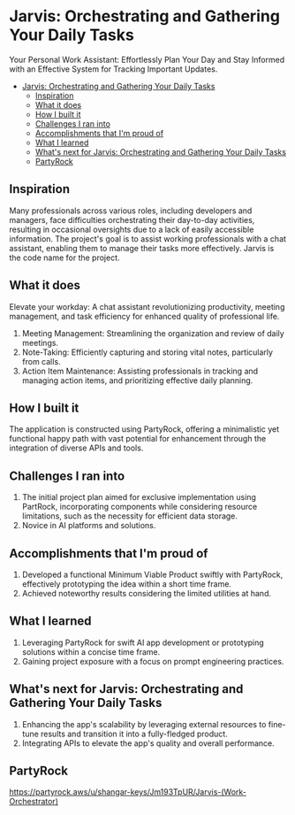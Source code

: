# Jarvis: Orchestrating and Gathering Your Daily Tasks

Your Personal Work Assistant: Effortlessly Plan Your Day and Stay Informed with an Effective System for Tracking
Important Updates.

- [Jarvis: Orchestrating and Gathering Your Daily Tasks](#jarvis-orchestrating-and-gathering-your-daily-tasks)
  - [Inspiration](#inspiration)
  - [What it does](#what-it-does)
  - [How I built it](#how-i-built-it)
  - [Challenges I ran into](#challenges-i-ran-into)
  - [Accomplishments that I'm proud of](#accomplishments-that-im-proud-of)
  - [What I learned](#what-i-learned)
  - [What's next for Jarvis: Orchestrating and Gathering Your Daily Tasks](#whats-next-for-jarvis-orchestrating-and-gathering-your-daily-tasks)
  - [PartyRock](#partyrock)

## Inspiration

Many professionals across various roles, including developers and managers, face difficulties orchestrating their
day-to-day activities, resulting in occasional oversights due to a lack of easily accessible information. The project's
goal is to assist working professionals with a chat assistant, enabling them to manage their tasks more effectively.
Jarvis is the code name for the project.

## What it does

Elevate your workday: A chat assistant revolutionizing productivity, meeting management, and task efficiency for
enhanced quality of professional life.

1. Meeting Management: Streamlining the organization and review of daily meetings.
2. Note-Taking: Efficiently capturing and storing vital notes, particularly from calls.
3. Action Item Maintenance: Assisting professionals in tracking and managing action items, and prioritizing effective
   daily planning.

## How I built it

The application is constructed using PartyRock, offering a minimalistic yet functional happy path with vast potential
for enhancement through the integration of diverse APIs and tools.

## Challenges I ran into

1. The initial project plan aimed for exclusive implementation using PartRock, incorporating components while
   considering resource limitations, such as the necessity for efficient data storage.
2. Novice in AI platforms and solutions.

## Accomplishments that I'm proud of

1. Developed a functional Minimum Viable Product swiftly with PartyRock, effectively prototyping the idea within a
   short time frame.
2. Achieved noteworthy results considering the limited utilities at hand.

## What I learned

1. Leveraging PartyRock for swift AI app development or prototyping solutions within a concise time frame.
2. Gaining project exposure with a focus on prompt engineering practices.

## What's next for Jarvis: Orchestrating and Gathering Your Daily Tasks

1. Enhancing the app's scalability by leveraging external resources to fine-tune results and transition it into a
   fully-fledged product.
2. Integrating APIs to elevate the app's quality and overall performance.

## PartyRock

<https://partyrock.aws/u/shangar-keys/Jm193TpUR/Jarvis-(Work-Orchestrator)>

